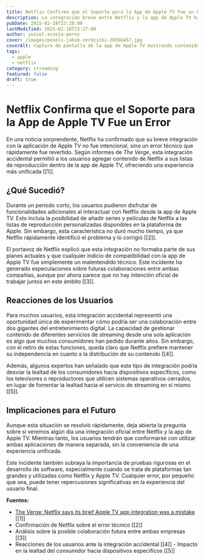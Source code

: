 ```yaml
---
title: Netflix Confirma que el Soporte para la App de Apple TV Fue un Error
description: La integración breve entre Netflix y la app de Apple TV ha sido confirmada como un error por parte de Netflix, dejando a los usuarios sorprendidos.
pubDate: 2025-02-18T23:28:00
lastModified: 2025-02-18T23:27:00
author: yuniel-acosta-perez
cover: /images/pexels-jakub-zerdzicki-30366457.jpg
coverAlt: Captura de pantalla de la app de Apple TV mostrando contenido de Netflix antes del retiro del soporte.
tags:
  - apple
  - netflix
category: streaming
featured: false
draft: true
---
```

# Netflix Confirma que el Soporte para la App de Apple TV Fue un Error

En una noticia sorprendente, Netflix ha confirmado que su breve integración con la aplicación de Apple TV no fue intencional, sino un error técnico que rápidamente fue revertido. Según informes de _The Verge_, esta integración accidental permitió a los usuarios agregar contenido de Netflix a sus listas de reproducción dentro de la app de Apple TV, ofreciendo una experiencia más unificada [[1]].

## ¿Qué Sucedió?

Durante un período corto, los usuarios pudieron disfrutar de funcionalidades adicionales al interactuar con Netflix desde la app de Apple TV. Esto incluía la posibilidad de añadir series y películas de Netflix a las listas de reproducción personalizadas disponibles en la plataforma de Apple. Sin embargo, esta característica no duró mucho tiempo, ya que Netflix rápidamente identificó el problema y lo corrigió [[2]].

El portavoz de Netflix explicó que esta integración no formaba parte de sus planes actuales y que cualquier indicio de compatibilidad con la app de Apple TV fue simplemente un malentendido técnico. Este incidente ha generado especulaciones sobre futuras colaboraciones entre ambas compañías, aunque por ahora parece que no hay intención oficial de trabajar juntos en este ámbito [[3]].

## Reacciones de los Usuarios

Para muchos usuarios, esta integración accidental representó una oportunidad única de experimentar cómo podría ser una colaboración entre dos gigantes del entretenimiento digital. La capacidad de gestionar contenido de diferentes servicios de streaming desde una sola aplicación es algo que muchos consumidores han pedido durante años. Sin embargo, con el retiro de estas funciones, queda claro que Netflix prefiere mantener su independencia en cuanto a la distribución de su contenido [[4]].

Además, algunos expertos han señalado que este tipo de integración podría desviar la lealtad de los consumidores hacia dispositivos específicos, como los televisores o reproductores que utilicen sistemas operativos cerrados, en lugar de fomentar la lealtad hacia el servicio de streaming en sí mismo [[5]].

## Implicaciones para el Futuro

Aunque esta situación se resolvió rápidamente, deja abierta la pregunta sobre si veremos algún día una integración oficial entre Netflix y la app de Apple TV. Mientras tanto, los usuarios tendrán que conformarse con utilizar ambas aplicaciones de manera separada, sin la conveniencia de una experiencia unificada.

Este incidente también subraya la importancia de pruebas rigurosas en el desarrollo de software, especialmente cuando se trata de plataformas tan grandes y utilizadas como Netflix y Apple TV. Cualquier error, por pequeño que sea, puede tener repercusiones significativas en la experiencia del usuario final.

 **Fuentes:**

- [The Verge: Netflix says its brief Apple TV app integration was a mistake](<https://www.theverge.com/news/613307/netflix-apple-tv-app-support-mistake>) [[1]]
- Confirmación de Netflix sobre el error técnico [[2]]
- Análisis sobre la posible colaboración futura entre ambas empresas [[3]]
- Reacciones de los usuarios ante la integración accidental [[4]] - Impacto en la lealtad del consumidor hacia dispositivos específicos [[5]]
